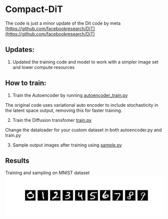 # Compact-DiT

The code is just a minor update of the Dit code by meta [https://github.com/facebookresearch/DiT](https://github.com/facebookresearch/DiT)

## Updates:
1.  Updated the training code and model to work with a simpler image set and lower compute resources


## How to train:
1. Train the Autoencoder by running [autoencoder_train.py](https://github.com/saksham18kukreja/Compact-DiT/blob/main/autoencoder_train.py)

The original code uses variational auto encoder to include stochasticity in the latent space output, removing this for faster training.

2. Train the Diffusion transfomer [train.py](https://github.com/saksham18kukreja/Compact-DiT/blob/main/train.py)

Change the dataloader for your custom dataset in both autoencoder.py and train.py

3. Sample output images after training using [sample.py](https://github.com/saksham18kukreja/Compact-DiT/blob/main/sample.py)

## Results 
Training and sampling on MNIST dataset
![Image Description](results/Figure_2.png)
